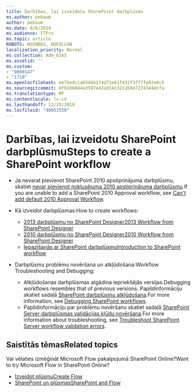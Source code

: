 ```yaml
---
title: Darbības, lai izveidotu SharePoint darbplūsmu
ms.author: pebaum
author: pebaum
ms.date: 8/6/2019
ms.audience: ITPro
ms.topic: article
ROBOTS: NOINDEX, NOFOLLOW
localization_priority: Normal
ms.collection: Adm_O365
ms.assetid: ''
ms.custom:
- "9000147"
- "1718"
ms.openlocfilehash: ee76edc1ab5d4b174d72e61f432f3ff7fe07e0c5
ms.sourcegitcommit: 0f0186044a3597e42ad14c32ca58e7224344dcfa
ms.translationtype: MT
ms.contentlocale: lv-LV
ms.lasthandoff: 12/15/2019
ms.locfileid: "40053556"
---
```

# <a name="steps-to-create-a-sharepoint-workflow"></a><span data-ttu-id="84099-102">Darbības, lai izveidotu SharePoint darbplūsmu</span><span class="sxs-lookup"><span data-stu-id="84099-102">Steps to create a SharePoint workflow</span></span>

- <span data-ttu-id="84099-103">Ja nevarat pievienot SharePoint 2010 apstiprinājuma darbplūsmu, skatiet [nevar pievienot noklusējuma 2010 apstiprinājuma darbplūsmu](https://docs.microsoft.com/alchemyinsights/can-t-add-default-2010-approval-workflow).</span><span class="sxs-lookup"><span data-stu-id="84099-103">If you are unable to add a SharePoint 2010 Approval workflow, see [Can't add default 2010 Approval Workflow](https://docs.microsoft.com/alchemyinsights/can-t-add-default-2010-approval-workflow).</span></span>
- <span data-ttu-id="84099-104">Kā izveidot darbplūsmas:</span><span class="sxs-lookup"><span data-stu-id="84099-104">How to create workflows:</span></span>
    - [<span data-ttu-id="84099-105">2013 darbplūsmu no SharePoint Designer</span><span class="sxs-lookup"><span data-stu-id="84099-105">2013 Workflow from SharePoint Designer</span></span>](https://docs.microsoft.com/sharepoint/dev/general-development/creating-a-workflow-by-using-sharepoint-designer-and-the-sharepoint-wo)
    - [<span data-ttu-id="84099-106">2010 darbplūsmu no SharePoint Designer</span><span class="sxs-lookup"><span data-stu-id="84099-106">2010 Workflow from SharePoint Designer</span></span>](https://support.office.com/article/introduction-to-designing-and-customizing-workflows-32c9c0bf-5e20-4f74-8b9c-d3ea79f2962b)
    - [<span data-ttu-id="84099-107">Iepazīšanās ar SharePoint darbplūsmu</span><span class="sxs-lookup"><span data-stu-id="84099-107">Introduction to SharePoint workflow</span></span>](https://support.office.com/article/introduction-to-sharepoint-workflow-07982276-54e8-4e17-8699-5056eff4d9e3)

- <span data-ttu-id="84099-108">Darbplūsmu problēmu novēršana un atkļūdošana:</span><span class="sxs-lookup"><span data-stu-id="84099-108">Workflow Troubleshooting and Debugging:</span></span>
    - <span data-ttu-id="84099-109">Atkļūdošanas darbplūsmas atgādina iepriekšējās versijas.</span><span class="sxs-lookup"><span data-stu-id="84099-109">Debugging workflows resembles that of previous versions.</span></span>  <span data-ttu-id="84099-110">Papildinformāciju skatiet sadaļā [SharePoint darbplūsmu atkļūdošana](https://docs.microsoft.com/sharepoint/dev/general-development/debugging-sharepoint-server-workflows).</span><span class="sxs-lookup"><span data-stu-id="84099-110">For more information, see [Debugging SharePoint workflows](https://docs.microsoft.com/sharepoint/dev/general-development/debugging-sharepoint-server-workflows).</span></span>
    - <span data-ttu-id="84099-111">Papildinformāciju par problēmu novēršanu skatiet sadaļā [SharePoint Server darbplūsmas validācijas kļūdu novēršana](https://docs.microsoft.com/sharepoint/dev/general-development/troubleshooting-sharepoint-server-workflow-validation-errors-in-visio).</span><span class="sxs-lookup"><span data-stu-id="84099-111">For more information about troubleshooting, see [Troubleshoot SharePoint Server workflow validation errors](https://docs.microsoft.com/sharepoint/dev/general-development/troubleshooting-sharepoint-server-workflow-validation-errors-in-visio).</span></span>
 

## <a name="related-topics"></a><span data-ttu-id="84099-112">Saistītās tēmas</span><span class="sxs-lookup"><span data-stu-id="84099-112">Related topics</span></span>
<span data-ttu-id="84099-113">Vai vēlaties izmēģināt Microsoft Flow pakalpojumā SharePoint Online?</span><span class="sxs-lookup"><span data-stu-id="84099-113">Want to try Microsoft Flow in SharePoint Online?</span></span>
- [<span data-ttu-id="84099-114">Izveidot plūsmu</span><span class="sxs-lookup"><span data-stu-id="84099-114">Create Flow</span></span>](https://support.office.com/article/Create-a-flow-for-a-list-or-library-in-SharePoint-Online-or-OneDrive-for-Business-a9c3e03b-0654-46af-a254-20252e580d01) 
- [<span data-ttu-id="84099-115">SharePoint un plūsmas</span><span class="sxs-lookup"><span data-stu-id="84099-115">SharePoint and Flow</span></span>](https://flow.microsoft.com/blog/sharepoint-and-flow/) 


